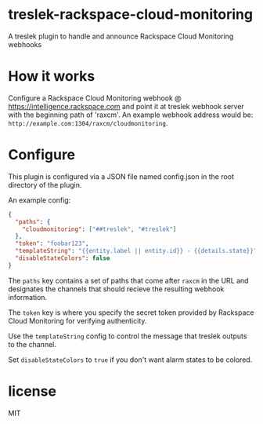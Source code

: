 treslek-rackspace-cloud-monitoring
===========

A treslek plugin to handle and announce Rackspace Cloud Monitoring
webhooks

# How it works
Configure a Rackspace Cloud Monitoring webhook @
https://intelligence.rackspace.com and point it at treslek webhook
server with the beginning path of 'raxcm'. An example webhook address
would be: `http://example.com:1304/raxcm/cloudmonitoring`.

# Configure
This plugin is configured via a JSON file named config.json in the root
directory of the plugin. 

An example config:
```json
{
  "paths": {
    "cloudmonitoring": ["##treslek", "#treslek"]
  },
  "token": "foobar123",
  "templateString": "{{entity.label || entity.id}} - {{details.state}}",
  "disableStateColors": false
}
```

The `paths` key contains a set of paths that come after `raxcm` in the
URL and designates the channels that should recieve the resulting
webhook information.

The `token` key is where you specify the secret token provided by
Rackspace Cloud Monitoring for verifying authenticity.

Use the `templateString` config to control the message that treslek outputs to the channel.

Set `disableStateColors` to `true` if you don't want alarm states to be colored.

# license
MIT
